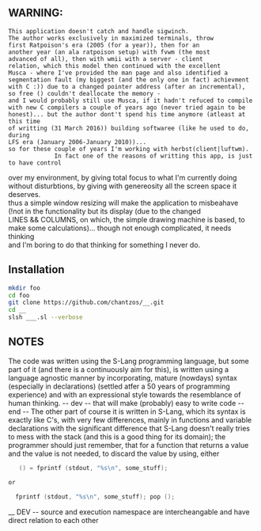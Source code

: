 ## WARNING:
    This application doesn't catch and handle sigwinch.  
    The author works exclusively in maximized terminals, throw  
    first Ratpoison's era (2005 (for a year)), then for an  
    another year (an ala ratpoison setup) with fvwm (the most  
    advanced of all), then with wmii with a server - client  
    relation, which this model then continued with the excellent  
    Musca - where I've provided the man page and also identified a  
    segmentation fault (my biggest (and the only one in fact) achievment  
    with C :)) due to a changed pointer address (after an incremental),  
    so free () couldn't deallocate the memory -  
    and I would probably still use Musca, if it hadn't refuced to compile  
    with new C compilers a couple of years ago (never tried again to be  
    honest)... but the author dont't spend his time anymore (atleast at this time  
    of writting (31 March 2016)) building softwaree (like he used to do, during  
    LFS era (January 2006-January 2010))...
    so for these couple of years I'm working with herbst(client|luftwm).  
			     In fact one of the reasons of writting this app, is just to have control  
   over my environment, by giving total focus to what I'm currently doing  
   without disturbtions, by giving with genereosity all the screen space it  
   deserves.  
        thus a simple window resizing will make the application to misbeahave  
   (!not in the functionality but its display (due to the changed  
    LINES && COLUMNS, on which, the simple drawing machine is based, to  
   make some calculations)... though not enough complicated, it needs thinking  
   and I'm boring to do that thinking for something I never do.  

## Installation

```bash
mkdir foo
cd foo
git clone https://github.com/chantzos/__.git
cd __
slsh ___.sl --verbose
```

## NOTES

The code was written using the S-Lang programming language, but
some part of it (and there is a continuously aim for this),
is written using a language agnostic manner by incorporating,
mature (nowdays) syntax (especially in declarations) (settled
atfer a 50 years of programming experience) and 
with an expressional style towards the resemblance of human thinking.
  -- dev --
that will make (probably) easy to write code
  -- end --
The other part of course it is written in S-Lang, which its syntax is
exactly like C's, with very few differences, mainly in functions and
variable declarations with the significant difference that S-Lang
doesn't really tries to mess with the stack (and this is a good thing
for its domain); the programmer should just remember, that for a
function that returns a value and the value is not needed, to discard
the value by using, either
```c 
   () = fprintf (stdout, "%s\n", some_stuff);

or
   
  fprintf (stdout, "%s\n", some_stuff); pop ();
```


__ DEV --
source and execution namespace are intercheangable and have direct
relation to each other
